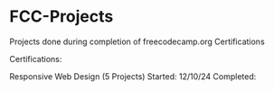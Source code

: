 # FCC-Projects
Projects done during completion of freecodecamp.org Certifications

Certifications:

Responsive Web Design (5 Projects)
    Started: 12/10/24
    Completed: 

